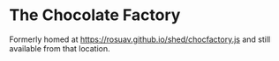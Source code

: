 The Chocolate Factory
=====================

Formerly homed at https://rosuav.github.io/shed/chocfactory.js and still
available from that location.
